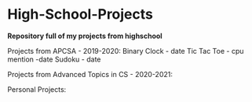# High-School-Projects
**Repository full of my projects from highschool**

Projects from APCSA - 2019-2020:
  Binary Clock - date
  Tic Tac Toe - cpu mention -date
  Sudoku - date
 
 
Projects from Advanced Topics in CS - 2020-2021:


Personal Projects:

